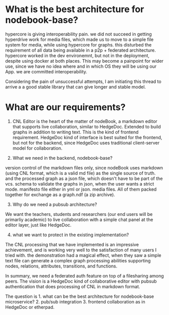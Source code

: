 # What is the best architecture for nodebook-base? 

hypercore is giving interoperability pain. we did not succeed in getting hyperdrive work for media files, which made us to move to a simple file system for media, while using hypercore for graphs. this disturbed the requirement of all data being available in a p2p + federated architecture. hypercore worked in the dev environemnt, but not in the deployment, despite using docker at both places. This may become a painpoint for wider use, since we have no idea where and in which OS they will be using our App. we are committed interoperability. 

Considering the pain of unsuccessful attempts, I am initiating this thread to arrive a a good stable library that can give longer and stable model. 

# What are our requirements?

1. CNL Editor is the heart of the matter of nodeBook, a markdown editor that supports live collaboration, similar to HedgeDoc. Extended to build graphs in addition to writing text. This is the kind of frontend requirement. HedgeDoc kind of interface is best suited for the frontend, but not for the backend, since HedgeDoc uses traditional client-server model for collaboration. 

2. What we need in the backend, nodebook-base? 

version control of the markdown files only, since nodeBook uses markdown (using CNL format, which is a valid md file) as the single source of truth.  and the processed graph as a json file, which doesn't have to be part of the vcs. schema to validate the graphs in json, when the user wants a strict mode.  manifesto file either in yml or json. media files.   All of them packed together for exchange as a graph.ndf (a zip archive). 

3. Why do we need a pubsub architecture?

We want the teachers, students and researchers (our end users will be primarliy academic) to live collaboration with a simple chat panel at the editor layer, just like HedgeDoc. 

4. what we want to protect in the existing implementation? 

The CNL processing that we have implemented is an impressive achievement, and is working very well to the satisfaction of many users I tried with. the demonstration had a magical effect, when they saw a simple text file can generate a complex graph processing abilities supporting nodes, relations, attributes, transitions, and functions. 

In summary, we need a federated auth feature on top of a filesharing among peers.  The vision is a HedgeDoc kind of collaborative editor with pubsub authentication that does processing of CNL in markdown format. 

The question is 1. what can be the best architecture for nodebook-base microservice? 2. pub/sub integration 3. frontend collaboration as in HedgeDoc or etherpad. 